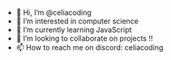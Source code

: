 - 👋 Hi, I’m @celiacoding
- 👀 I’m interested in computer science
- 🌱 I’m currently learning JavaScript
- 💞️ I’m looking to collaborate on projects !!
- 📫 How to reach me on discord: celiacoding
<!---
celiacoding/celiacoding is a ✨ special ✨ repository because its `README.md` (this file) appears on your GitHub profile.
You can click the Preview link to take a look at your changes.
--->
